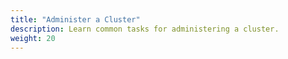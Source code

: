 ```yaml
---
title: "Administer a Cluster"
description: Learn common tasks for administering a cluster.
weight: 20
---
```

